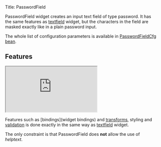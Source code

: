 Title: PasswordField


PasswordField widget creates an input text field of type password. It has the same features as [textfield](textfield) widget, but the characters in the field are masked exactly like in a plain password input.

<script src='http://snippets.ariatemplates.com/snippets/github.com/ariatemplates/documentation-code/%VERSION%/snippets/widgets/passwordfield/Snippet.tpl?tag=wgtPasswordField&lang=at&outdent=true' defer></script>

The whole list of configuration parameters is available in [PasswordFieldCfg bean](http://ariatemplates.com/api/#aria.widgets.CfgBeans:PasswordFieldCfg).

## Features
<iframe class='samples' src='http://snippets.ariatemplates.com/samples/github.com/ariatemplates/documentation-code/%VERSION%/samples/widgets/passwordfield/?skip=1' ></iframe>

Features such as [bindings](widget bindings) and [transforms](transforms), styling and [validation](validators) is done exactly in the same way as [textfield](textfield) widget.

The only constraint is that PasswordField does **not** allow the use of _helptext_.